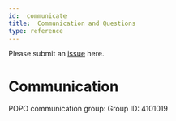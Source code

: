 ```yaml
---
id:  communicate
title:  Communication and Questions
type: reference
---
```


Please submit an [issue](https://github.com/torchpipe/torchpipe/issues) here.

# Communication
POPO communication group: Group ID: 4101019